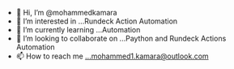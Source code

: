 - 👋 Hi, I’m @mohammedkamara
- 👀 I’m interested in ...Rundeck Action Automation
- 🌱 I’m currently learning ...Automation
- 💞️ I’m looking to collaborate on ...Paython and Rundeck Actions Automation
- 📫 How to reach me ...mohammed1.kamara@outlook.com

<!---
mohammedkamara/mohammedkamara is a ✨ special ✨ repository because its `README.md` (this file) appears on your GitHub profile.
You can click the Preview link to take a look at your changes.
--->

